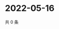 # 2022-05-16

共 0 条

<!-- BEGIN WEIBO -->
<!-- 最后更新时间 Mon May 16 2022 15:22:18 GMT+0800 (China Standard Time) -->

<!-- END WEIBO -->
